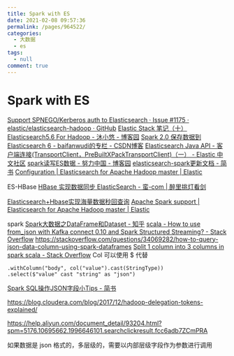 ```yaml
---
title: Spark with ES
date: 2021-02-08 09:57:36
permalink: /pages/964522/
categories: 
  - 大数据
  - es
tags: 
  - null
comment: true
---
```

# Spark with ES

[Support SPNEGO/Kerberos auth to Elasticsearch · Issue #1175 · elastic/elasticsearch-hadoop · GitHub](https://github.com/elastic/elasticsearch-hadoop/issues/1175)
[Elastic Stack 笔记（十）Elasticsearch5.6 For Hadoop - 沐小悠 - 博客园](https://www.cnblogs.com/cnjavahome/p/9217025.html)
[Spark 2.0 保存数据到Elasticsearch 6 - baifanwudi的专栏 - CSDN博客](https://blog.csdn.net/baifanwudi/article/details/80258663)
[Elasticsearch Java API - 客户端连接(TransportClient，PreBuiltXPackTransportClient)（一） - Elastic 中文社区](https://elasticsearch.cn/article/380)
[spark读写ES数据 - 努力中国 - 博客园](https://www.cnblogs.com/kaiwen1/p/9138245.html)
[elasticsearch-spark更新文档 - 简书](https://www.jianshu.com/p/6dedf0e4620f)
[Configuration        | Elasticsearch for Apache Hadoop master      | Elastic](https://www.elastic.co/guide/en/elasticsearch/hadoop/master/configuration.html)

ES-HBase
[HBase 实现数据同步 ElasticSearch - 蛮-com | 醉里挑灯看剑](http://www.niuchaoqun.com/14969255996574.html)

[Elasticsearch+Hbase实现海量数据秒回查询](https://www.bbsmax.com/A/Ae5Rgl18dQ/)
[Apache Spark support        | Elasticsearch for Apache Hadoop master      | Elastic](https://www.elastic.co/guide/en/elasticsearch/hadoop/master/spark.html#spark-sql-streaming)

spark
[Spark大数据之DataFrame和Dataset - 知乎](https://zhuanlan.zhihu.com/p/29830732)
[scala - How to use from_json with Kafka connect 0.10 and Spark Structured Streaming? - Stack Overflow](https://stackoverflow.com/questions/42506801/how-to-use-from-json-with-kafka-connect-0-10-and-spark-structured-streaming/42514979)
https://stackoverflow.com/questions/34069282/how-to-query-json-data-column-using-spark-dataframes
[Split 1 column into 3 columns in spark scala - Stack Overflow](https://stackoverflow.com/questions/39255973/split-1-column-into-3-columns-in-spark-scala)
Col 可以使用 $ 代替
```
.withColumn("body", col("value").cast(StringType))
.select($"value" cast "string" as "json")
```
[Spark SQL操作JSON字段小Tips - 简书](https://www.jianshu.com/p/2d21f0de6230)


https://blog.cloudera.com/blog/2017/12/hadoop-delegation-tokens-explained/



<https://help.aliyun.com/document_detail/93204.html?spm=5176.10695662.1996646101.searchclickresult.fcc6adb7ZCmPRA>

如果数据是 json 格式的，多层级的，需要以内部层级字段作为参数进行调用